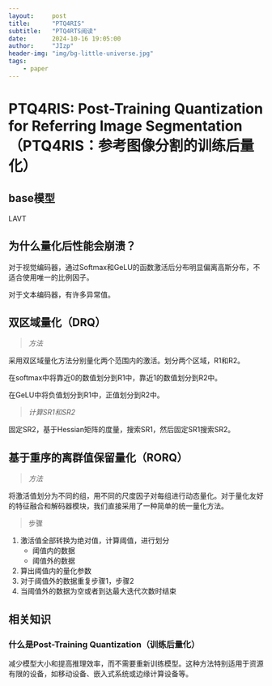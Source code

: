 ```yaml
---
layout:     post
title:      "PTQ4RIS"
subtitle:   "PTQ4RTS阅读"
date:       2024-10-16 19:05:00
author:     "JIzp"
header-img: "img/bg-little-universe.jpg"
tags:
    - paper
---
```


# PTQ4RIS: Post-Training Quantization for Referring Image Segmentation（PTQ4RIS：参考图像分割的训练后量化）

## base模型

LAVT

## 为什么量化后性能会崩溃？

对于视觉编码器，通过Softmax和GeLU的函数激活后分布明显偏离高斯分布，不适合使用唯一的比例因子。

对于文本编码器，有许多异常值。

## 双区域量化（DRQ）

> *方法*

采用双区域量化方法分别量化两个范围内的激活。划分两个区域，R1和R2。

在softmax中将靠近0的数值划分到R1中，靠近1的数值划分到R2中。

在GeLU中将负值划分到R1中，正值划分到R2中。

> *计算SR1和SR2*

固定SR2，基于Hessian矩阵的度量，搜索SR1，然后固定SR1搜索SR2。

## 基于重序的离群值保留量化（RORQ）

> *方法*

将激活值划分为不同的组，用不同的尺度因子对每组进行动态量化。对于量化友好的特征融合和解码器模块，我们直接采用了一种简单的统一量化方法。

> 步骤

1. 激活值全部转换为绝对值，计算阈值，进行划分
   - 阈值内的数据
   - 阈值外的数据
2. 算出阈值内的量化参数
3. 对于阈值外的数据重复步骤1，步骤2
4. 当阈值外的数据为空或者到达最大迭代次数时结束

## 相关知识

### 什么是Post-Training Quantization（训练后量化）

减少模型大小和提高推理效率，而不需要重新训练模型。这种方法特别适用于资源有限的设备，如移动设备、嵌入式系统或边缘计算设备等。



